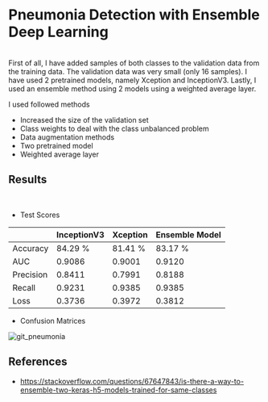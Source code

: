 # Pneumonia Detection with Ensemble Deep Learning

<br>
First of all, I have added samples of both classes to the validation data from the training data. The validation data was very small (only 16 samples). I have used 2 pretrained models, namely Xception and InceptionV3. Lastly, I used an ensemble method using  2 models using  a weighted average layer.<br>

I used followed methods<br>
- Increased the size of the validation set <br>
- Class weights to deal with the class unbalanced problem <br>
- Data augmentation methods <br>
- Two pretrained model <br>
- Weighted average layer <br>

## Results
<br>

- Test Scores <br>

|           | InceptionV3 | Xception | Ensemble Model |
|-----------|-------------|----------|----------------|
| Accuracy  | 84.29 %     | 81.41 %  | 83.17 %        |
| AUC       | 0.9086      | 0.9001   | 0.9120         |
| Precision | 0.8411      | 0.7991   | 0.8188         |
| Recall    | 0.9231      | 0.9385   | 0.9385         |
| Loss      | 0.3736      | 0.3972   | 0.3812         |

- Confusion Matrices <br>

![git_pneumonia](https://github.com/john-fante/pneumonia-detection-with-ensemble-deep-learning/assets/50263592/a634eafb-99ae-4256-aeb0-e6ea34d3c1df)



## References
- https://stackoverflow.com/questions/67647843/is-there-a-way-to-ensemble-two-keras-h5-models-trained-for-same-classes
